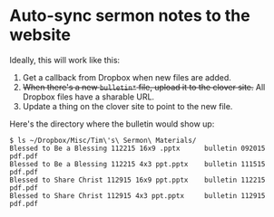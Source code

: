 # Auto-sync sermon notes to the website

Ideally, this will work like this:

1. Get a callback from Dropbox when new files are added.
2. ~~When there's a new `bulletin*` file, upload it to the clover site.~~ All Dropbox files have a sharable URL.
3. Update a thing on the clover site to point to the new file.

Here's the directory where the bulletin would show up:

    $ ls ~/Dropbox/Misc/Tim\'s\ Sermon\ Materials/
    Blessed to Be a Blessing 112215 16x9 .pptx      bulletin 092015 pdf.pdf
    Blessed to Be a Blessing 112215 4x3 ppt.pptx    bulletin 111515 pdf.pdf
    Blessed to Share Christ 112915 16x9 ppt.pptx    bulletin 112215 pdf.pdf
    Blessed to Share Christ 112915 4x3 ppt.pptx     bulletin 112915 pdf.pdf
